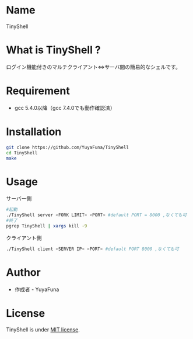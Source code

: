 # Name

TinyShell

# What is TinyShell ?

ログイン機能付きのマルチクライアント⇔サーバ間の簡易的なシェルです。

# Requirement

* gcc 5.4.0以降（gcc 7.4.0でも動作確認済）

# Installation

```bash
git clone https://github.com/YuyaFuna/TinyShell
cd TinyShell
make
```

# Usage

サーバー側

```bash
#起動
./TinyShell server <FORK LIMIT> <PORT> #default PORT = 8000 ,なくても可
#終了
pgrep TinyShell | xargs kill -9
```

クライアント側

```bash
./TinyShell client <SERVER IP> <PORT> #default PORT 8000 ,なくても可
```

# Author
 
* 作成者 - YuyaFuna
 
# License
 
TinyShell is under [MIT license](https://en.wikipedia.org/wiki/MIT_License).
